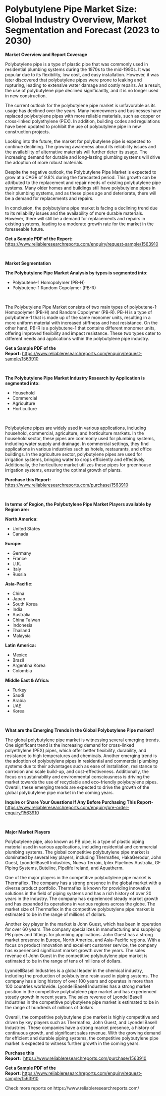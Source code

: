 <p><h1>Polybutylene Pipe Market Size: Global Industry Overview, Market Segmentation and Forecast (2023 to 2030)</h1></p><p><strong>Market Overview and Report Coverage</strong></p>
<p><p>Polybutylene pipe is a type of plastic pipe that was commonly used in residential plumbing systems during the 1970s to the mid-1990s. It was popular due to its flexibility, low cost, and easy installation. However, it was later discovered that polybutylene pipes were prone to leaking and rupturing, leading to extensive water damage and costly repairs. As a result, the use of polybutylene pipe declined significantly, and it is no longer used in new construction.</p><p>The current outlook for the polybutylene pipe market is unfavorable as its usage has declined over the years. Many homeowners and businesses have replaced polybutylene pipes with more reliable materials, such as copper or cross-linked polyethylene (PEX). In addition, building codes and regulations have been updated to prohibit the use of polybutylene pipe in new construction projects.</p><p>Looking into the future, the market for polybutylene pipe is expected to continue declining. The growing awareness about its reliability issues and the availability of alternative materials will further deter its usage. The increasing demand for durable and long-lasting plumbing systems will drive the adoption of more robust materials.</p><p>Despite the negative outlook, the Polybutylene Pipe Market is expected to grow at a CAGR of 9.8% during the forecasted period. This growth can be attributed to the replacement and repair needs of existing polybutylene pipe systems. Many older homes and buildings still have polybutylene pipes in their plumbing systems, and as these pipes age and deteriorate, there will be a demand for replacements and repairs.</p><p>In conclusion, the polybutylene pipe market is facing a declining trend due to its reliability issues and the availability of more durable materials. However, there will still be a demand for replacements and repairs in existing systems, leading to a moderate growth rate for the market in the foreseeable future.</p></p>
<p><strong>Get a Sample PDF of the Report:</strong> <a href="https://www.reliableresearchreports.com/enquiry/request-sample/1563910">https://www.reliableresearchreports.com/enquiry/request-sample/1563910</a></p>
<p>&nbsp;</p>
<p><strong>Market Segmentation</strong></p>
<p><strong>The Polybutylene Pipe Market Analysis by types is segmented into:</strong></p>
<p><ul><li>Polybutene-1 Homopolymer (PB-H)</li><li>Polybutene-1 Random Copolymer (PB-R)</li></ul></p>
<p>&nbsp;</p>
<p><p>The Polybutylene Pipe Market consists of two main types of polybutene-1: Homopolymer (PB-H) and Random Copolymer (PB-R). PB-H is a type of polybutene-1 that is made up of the same monomer units, resulting in a more uniform material with increased stiffness and heat resistance. On the other hand, PB-R is a polybutene-1 that contains different monomer units, offering improved flexibility and impact resistance. These two types cater to different needs and applications within the polybutylene pipe industry.</p></p>
<p><strong>Get a Sample PDF of the Report:</strong>&nbsp;<a href="https://www.reliableresearchreports.com/enquiry/request-sample/1563910">https://www.reliableresearchreports.com/enquiry/request-sample/1563910</a></p>
<p>&nbsp;</p>
<p><strong>The Polybutylene Pipe Market Industry Research by Application is segmented into:</strong></p>
<p><ul><li>Household</li><li>Commercial</li><li>Agriculture</li><li>Horticulture</li></ul></p>
<p>&nbsp;</p>
<p><p>Polybutylene pipes are widely used in various applications, including household, commercial, agriculture, and horticulture markets. In the household sector, these pipes are commonly used for plumbing systems, including water supply and drainage. In commercial settings, they find applications in various industries such as hotels, restaurants, and office buildings. In the agriculture sector, polybutylene pipes are used for irrigation systems, bringing water to crops efficiently and effectively. Additionally, the horticulture market utilizes these pipes for greenhouse irrigation systems, ensuring the optimal growth of plants.</p></p>
<p><strong>Purchase this Report:</strong>&nbsp; <a href="https://www.reliableresearchreports.com/purchase/1563910">https://www.reliableresearchreports.com/purchase/1563910</a></p>
<p>&nbsp;</p>
<p><strong>In terms of Region, the Polybutylene Pipe Market Players available by Region are:</strong></p>
<p>
    <p> <strong> North America: </strong>
        <ul>
            <li>United States</li>
            <li>Canada</li>
        </ul>
        </p> 
    <p> <strong> Europe: </strong>
        <ul>
            <li>Germany</li>
            <li>France</li>
            <li>U.K.</li>
            <li>Italy</li>
            <li>Russia</li>
        </ul>
        </p> 
    <p> <strong> Asia-Pacific: </strong>
        <ul>
            <li>China</li>
            <li>Japan</li>
            <li>South Korea</li>
            <li>India</li>
            <li>Australia</li>
            <li>China Taiwan</li>
            <li>Indonesia</li>
            <li>Thailand</li>
            <li>Malaysia</li>
        </ul>
        </p> 
    <p> <strong> Latin America: </strong>
        <ul>
            <li>Mexico</li>
            <li>Brazil</li>
            <li>Argentina Korea</li>
            <li>Colombia</li>
        </ul>
        </p> 
    <p> <strong> Middle East & Africa: </strong>
        <ul>
            <li>Turkey</li>
            <li>Saudi</li>
            <li>Arabia</li>
            <li>UAE</li>
            <li>Korea</li>
        </ul>
    </p>
    </p>
<p>&nbsp;</p>
<p><strong>What are the Emerging Trends in the Global Polybutylene Pipe market?</strong></p>
<p><p>The global polybutylene pipe market is witnessing several emerging trends. One significant trend is the increasing demand for cross-linked polyethylene (PEX) pipes, which offer better flexibility, durability, and resistance to high temperatures and chemicals. Another emerging trend is the adoption of polybutylene pipes in residential and commercial plumbing systems due to their advantages such as ease of installation, resistance to corrosion and scale build-up, and cost-effectiveness. Additionally, the focus on sustainability and environmental consciousness is driving the market towards the use of recyclable and eco-friendly polybutylene pipes. Overall, these emerging trends are expected to drive the growth of the global polybutylene pipe market in the coming years.</p></p>
<p><strong>Inquire or Share Your Questions If Any Before Purchasing This Report</strong>- <a href="https://www.reliableresearchreports.com/enquiry/pre-order-enquiry/1563910">https://www.reliableresearchreports.com/enquiry/pre-order-enquiry/1563910</a></p>
<p>&nbsp;</p>
<p><strong>Major Market Players</strong></p>
<p><p>Polybutylene pipe, also known as PB pipe, is a type of plastic piping material used in various applications, including residential and commercial plumbing systems. The global competitive polybutylene pipe market is dominated by several key players, including Thermaflex, HakaGerodur, John Guest, LyondellBasell Industries, Nueva Terrain, Iplex Pipelines Australia, GF Piping Systems, Buteline, Pipelife Ireland, and Aquatherm.</p><p>One of the major players in the competitive polybutylene pipe market is Thermaflex. The company has a strong presence in the global market with a diverse product portfolio. Thermaflex is known for providing innovative solutions in the field of piping systems and has a rich history of over 20 years in the industry. The company has experienced steady market growth and has expanded its operations in various regions across the globe. The market size of Thermaflex in the competitive polybutylene pipe market is estimated to be in the range of millions of dollars.</p><p>Another key player in the market is John Guest, which has been in operation for over 60 years. The company specializes in manufacturing and supplying PB pipes and fittings for plumbing applications. John Guest has a strong market presence in Europe, North America, and Asia-Pacific regions. With a focus on product innovation and excellent customer service, the company has experienced significant market growth over the years. The sales revenue of John Guest in the competitive polybutylene pipe market is estimated to be in the range of tens of millions of dollars.</p><p>LyondellBasell Industries is a global leader in the chemical industry, including the production of polybutylene resin used in piping systems. The company has a long history of over 100 years and operates in more than 100 countries worldwide. LyondellBasell Industries has a strong market position in the competitive polybutylene pipe market and has experienced steady growth in recent years. The sales revenue of LyondellBasell Industries in the competitive polybutylene pipe market is estimated to be in the range of hundreds of millions of dollars.</p><p>Overall, the competitive polybutylene pipe market is highly competitive and driven by key players such as Thermaflex, John Guest, and LyondellBasell Industries. These companies have a strong market presence, a history of continuous growth, and significant sales revenue. With the growing demand for efficient and durable piping systems, the competitive polybutylene pipe market is expected to witness further growth in the coming years.</p></p>
<p><strong>Purchase this Report:</strong>&nbsp;&nbsp;<a href="https://www.reliableresearchreports.com/purchase/1563910">https://www.reliableresearchreports.com/purchase/1563910</a></p>
<p></p>
<p><strong>Get a Sample PDF of the Report:</strong>&nbsp;<a href="https://www.reliableresearchreports.com/enquiry/request-sample/1563910">https://www.reliableresearchreports.com/enquiry/request-sample/1563910</a></p>
<p>Check more reports on https://www.reliableresearchreports.com/</p>